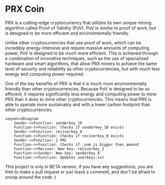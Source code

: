# PRX Coin

PRX is a cutting-edge cryptocurrency that utilizes its own unique mining algorithm called Proof of Validity (PoV). PoV is similar to proof of work, but is designed to be more efficient and environmentally friendly.

Unlike other cryptocurrencies that use proof of work, which can be incredibly energy-intensive and require massive amounts of computing power, PoV is designed to be much more efficient. This is achieved through a combination of innovative techniques, such as the use of specialized hardware and smart algorithms, that allow PRX miners to achieve the same level of security and reliability as other cryptocurrencies, but with much less energy and computing power required.

One of the key benefits of PRX is that it is much more environmentally friendly than other cryptocurrencies. Because PoV is designed to be so efficient, it requires significantly less energy and computing power to mine PRX than it does to mine other cryptocurrencies. This means that PRX is able to operate more sustainably and with a lower carbon footprint than other cryptocurrencies.

```mermaid
sequenceDiagram
    Sender->>Function: senderkey_10
    Function->>Function: Checks if senderkey_10 exists
    Sender->>Function: reciverkey_0
    Function->>Function: Checks if reciverkey_0 exists
    Sender->>Function: 2 PRC
    Function->>Function: Checks if _num is bigger then amount
    Function->>Reciver: New key: reciverkey_2
    Function->>Sender: New key: senderkey_8
    Function->>Function: Updates userkeys.txt
```

This project is only in BETA version, if you have any suggestions, you are free to make a pull request or just leave a comment, and don't be afraid to snoop around the code :)
